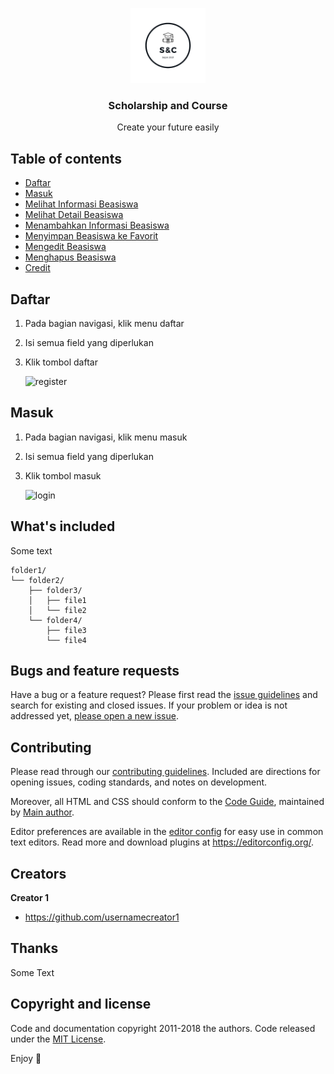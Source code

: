 <p align="center">
  <a href="https://scholarshipandcourse.herokuapp.com/">
    <img src="https://github.com/hilmialmuhtadeb/scholarship-and-course/blob/main/src/assets/images/snc1.png" alt="Logo" width=120 height=120>
  </a>

  <h3 align="center">Scholarship and Course</h3>

  <p align="center">
    Create your future easily
  </p>
</p>

## Table of contents

- [Daftar](#daftar)
- [Masuk](#masuk)
- [Melihat Informasi Beasiswa](#melihat-informasi-beasiswa)
- [Melihat Detail Beasiswa](#melihat-detail-beasiswa)
- [Menambahkan Informasi Beasiswa](#menambahkan-informasi-beasiswa)
- [Menyimpan Beasiswa ke Favorit](#meyimpan-beasiswa-ke-favorit)
- [Mengedit Beasiswa](#mengedit-beasiswa)
- [Menghapus Beasiswa](#menghapus-beasiswa)
- [Credit](#credit)


## Daftar

1. Pada bagian navigasi, klik menu daftar
2. Isi semua field yang diperlukan
3. Klik tombol daftar

   <img src="https://i.ibb.co/LvVWmxr/register.png" alt="register" border="0" width=512>

## Masuk

1. Pada bagian navigasi, klik menu masuk
2. Isi semua field yang diperlukan
3. Klik tombol masuk

   <img src="https://i.ibb.co/ZSnvrMN/login.png" alt="login" border="0" width=512>

## What's included

Some text

```text
folder1/
└── folder2/
    ├── folder3/
    │   ├── file1
    │   └── file2
    └── folder4/
        ├── file3
        └── file4
```

## Bugs and feature requests

Have a bug or a feature request? Please first read the [issue guidelines](https://reponame/blob/master/CONTRIBUTING.md) and search for existing and closed issues. If your problem or idea is not addressed yet, [please open a new issue](https://reponame/issues/new).

## Contributing

Please read through our [contributing guidelines](https://reponame/blob/master/CONTRIBUTING.md). Included are directions for opening issues, coding standards, and notes on development.

Moreover, all HTML and CSS should conform to the [Code Guide](https://github.com/mdo/code-guide), maintained by [Main author](https://github.com/usernamemainauthor).

Editor preferences are available in the [editor config](https://reponame/blob/master/.editorconfig) for easy use in common text editors. Read more and download plugins at <https://editorconfig.org/>.

## Creators

**Creator 1**

- <https://github.com/usernamecreator1>

## Thanks

Some Text

## Copyright and license

Code and documentation copyright 2011-2018 the authors. Code released under the [MIT License](https://reponame/blob/master/LICENSE).

Enjoy :metal:
